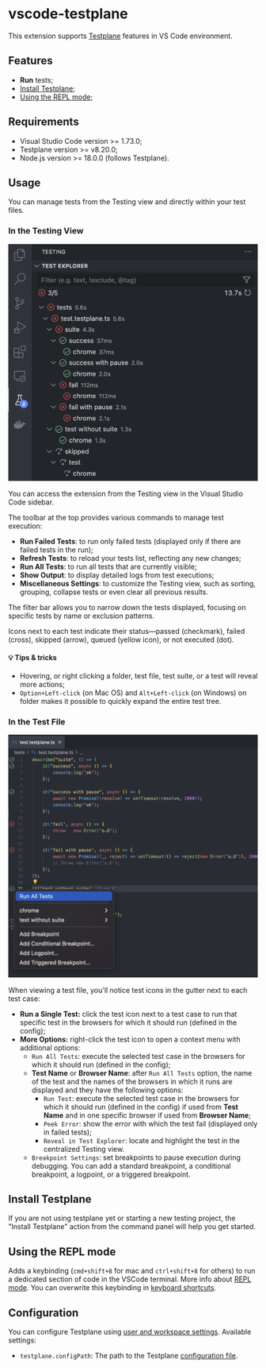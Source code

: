 # vscode-testplane

This extension supports [Testplane][testplane] features in VS Code environment.

## Features

- **Run** tests;
- [Install Testplane](#install-testplane);
- [Using the REPL mode](#using-the-repl-mode);

## Requirements

- Visual Studio Code version >= 1.73.0;
- Testplane version >= v8.20.0;
- Node.js version >= 18.0.0 (follows Testplane).

## Usage

You can manage tests from the Testing view and directly within your test files.

### In the Testing View

![Testing view](./images/testing-view.png "Testing view")

You can access the extension from the Testing view in the Visual Studio Code sidebar.

The toolbar at the top provides various commands to manage test execution:
- **Run Failed Tests**: to run only failed tests (displayed only if there are failed tests in the run);
- **Refresh Tests**: to reload your tests list, reflecting any new changes;
- **Run All Tests**: to run all tests that are currently visible;
- **Show Output**: to display detailed logs from test executions;
- **Miscellaneous Settings**: to customize the Testing view, such as sorting, grouping, collapse tests or even clear all previous results.

The filter bar allows you to narrow down the tests displayed, focusing on specific tests by name or exclusion patterns.

Icons next to each test indicate their status—passed (checkmark), failed (cross), skipped (arrow), queued (yellow icon), or not executed (dot).

#### 💡 Tips & tricks

- Hovering, or right clicking a folder, test file, test suite, or a test will reveal more actions;
- `Option+Left-click` (on Mac OS) and `Alt+Left-click` (on Windows) on folder makes it possible to quickly expand the entire test tree.

### In the Test File

![Testplane test file](./images/test-file.png "Testplane test file")

When viewing a test file, you'll notice test icons in the gutter next to each test case:

- **Run a Single Test:** click the test icon next to a test case to run that specific test in the browsers for which it should run (defined in the config);
- **More Options:** right-click the test icon to open a context menu with additional options:
  - `Run All Tests`: execute the selected test case in the browsers for which it should run (defined in the config);
  - **Test Name** or **Browser Name**: after `Run All Tests` option, the name of the test and the names of the browsers in which it runs are displayed and they have the following options:
    - `Run Test`: execute the selected test case in the browsers for which it should run (defined in the config) if used from **Test Name** and in one specific browser if used from **Browser Name**;
    - `Peek Error`: show the error with which the test fail (displayed only in failed tests);
    - `Reveal in Test Explorer`: locate and highlight the test in the centralized Testing view.
  - `Breakpoint Settings`: set breakpoints to pause execution during debugging. You can add a standard breakpoint, a conditional breakpoint, a logpoint, or a triggered breakpoint.

## Install Testplane

If you are not using testplane yet or starting a new testing project, the "Install Testplane" action from the command panel will help you get started.

## Using the REPL mode

Adds a keybinding (`cmd+shift+8` for mac and `ctrl+shift+8` for others) to run a dedicated section of code in the VSCode terminal. More info about [REPL mode][testplane-repl-mode]. You can overwrite this keybinding in [keyboard shortcuts][vscode-keyboard-shortcuts].

[testplane]: https://testplane.io/
[testplane-repl-mode]: https://github.com/gemini-testing/testplane/blob/master/docs/cli.md#repl-mode
[vscode-keyboard-shortcuts]: https://code.visualstudio.com/docs/getstarted/keybindings

## Configuration

You can configure Testplane using [user and workspace settings](https://code.visualstudio.com/docs/getstarted/settings#_workspace-settings). Available settings:

- `testplane.configPath`: The path to the Testplane [configuration file](https://testplane.io/docs/v8/config/main/).
